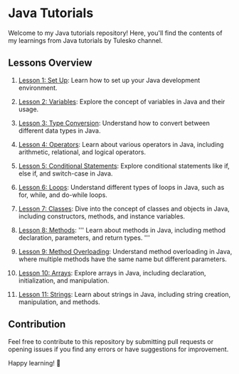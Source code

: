 # Java Tutorials

Welcome to my Java tutorials repository! Here, you'll find the contents of my learnings from Java tutorials by Tulesko channel.

## Lessons Overview

1. [Lesson 1: Set Up](Lesson%2001%20-%20Set%20Up/): Learn how to set up your Java development environment.
   
2. [Lesson 2: Variables](Lesson%2002%20-%20Variables/): Explore the concept of variables in Java and their usage.

3. [Lesson 3: Type Conversion](Lesson%203%20-%20Type%20Conversion/): Understand how to convert between different data types in Java.

4. [Lesson 4: Operators](Lesson%2004%20-%20Operators/): Learn about various operators in Java, including arithmetic, relational, and logical operators.

5. [Lesson 5: Conditional Statements](Lesson%2005%20-%20Conditional%20Statements/): Explore conditional statements like if, else if, and switch-case in Java.

6. [Lesson 6: Loops](Lesson%2006%20-%20Loops/): Understand different types of loops in Java, such as for, while, and do-while loops.

7. [Lesson 7: Classes](Lesson%2007%20-%20Classes/): Dive into the concept of classes and objects in Java, including constructors, methods, and instance variables.

8. [Lesson 8: Methods](Lesson%2008%20-%20Methods/):
'''
Learn about methods in Java, including method declaration, parameters, and return types.
'''

9. [Lesson 9: Method Overloading](Lesson%2009%20-%20Method%20Overloading/): Understand method overloading in Java, where multiple methods have the same name but different parameters.

10. [Lesson 10: Arrays](Lesson%2010%20-%20Arrays/): Explore arrays in Java, including declaration, initialization, and manipulation.

11. [Lesson 11: Strings](Lesson%2011%20-%20Strings/): Learn about strings in Java, including string creation, manipulation, and methods.
## Contribution

Feel free to contribute to this repository by submitting pull requests or opening issues if you find any errors or have suggestions for improvement.

Happy learning! 🚀
